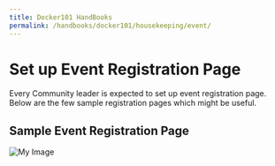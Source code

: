 ```yaml
---
title: Docker101 HandBooks
permalink: /handbooks/docker101/housekeeping/event/
---
```


# Set up Event Registration Page

Every Community leader is expected to set up event registration page. Below are the few sample registration pages which might be useful.


## Sample Event Registration Page

![My Image](https://github.com/docker-community-leaders/community/blob/master/pages/events/Screenshot%202021-01-13%20at%204.12.47%20PM.png)

